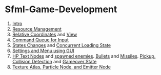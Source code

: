 # Sfml-Game-Development
1. [Intro](https://github.com/kyuhyunp/Sfml-Game-Development/pull/1)
2. [Resource Management](https://github.com/kyuhyunp/Sfml-Game-Development/pull/2)
3. [Relative Coordinates](https://github.com/kyuhyunp/Sfml-Game-Development/pull/3) and [View](https://github.com/kyuhyunp/Sfml-Game-Development/pull/4)
4. [Command Queue for Input](https://github.com/kyuhyunp/Sfml-Game-Development/pull/5)
5. [States Changes](https://github.com/kyuhyunp/Sfml-Game-Development/pull/6) and [Concurrent Loading State](https://github.com/kyuhyunp/Sfml-Game-Development/pull/7)
6. [Settings and Menu using GUI](https://github.com/kyuhyunp/Sfml-Game-Development/pull/8)
7. [HP Text Nodes](https://github.com/kyuhyunp/Sfml-Game-Development/pull/13) and [spawned enemies](https://github.com/kyuhyunp/Sfml-Game-Development/pull/16). [Bullets](https://github.com/kyuhyunp/Sfml-Game-Development/pull/18) and [Missiles](https://github.com/kyuhyunp/Sfml-Game-Development/pull/20). [Pickup, Collision Detection](https://github.com/kyuhyunp/Sfml-Game-Development/pull/22) and [Gameover State](https://github.com/kyuhyunp/Sfml-Game-Development/pull/24)
8. [Texture Atlas, Particle Node, and Emitter Node](https://github.com/kyuhyunp/Sfml-Game-Development/pull/25)
